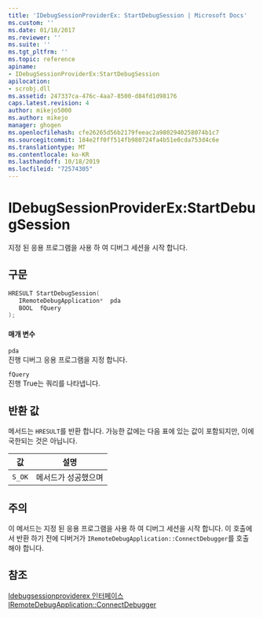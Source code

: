 ```yaml
---
title: 'IDebugSessionProviderEx: StartDebugSession | Microsoft Docs'
ms.custom: ''
ms.date: 01/18/2017
ms.reviewer: ''
ms.suite: ''
ms.tgt_pltfrm: ''
ms.topic: reference
apiname:
- IDebugSessionProviderEx:StartDebugSession
apilocation:
- scrobj.dll
ms.assetid: 247337ca-476c-4aa7-8500-d84fd1d98176
caps.latest.revision: 4
author: mikejo5000
ms.author: mikejo
manager: ghogen
ms.openlocfilehash: cfe26265d56b2179feeac2a9802940258074b1c7
ms.sourcegitcommit: 184e2ff0ff514fb980724fa4b51e0cda753d4c6e
ms.translationtype: MT
ms.contentlocale: ko-KR
ms.lasthandoff: 10/18/2019
ms.locfileid: "72574305"
---
```

# <a name="idebugsessionproviderexstartdebugsession"></a>IDebugSessionProviderEx:StartDebugSession
지정 된 응용 프로그램을 사용 하 여 디버그 세션을 시작 합니다.  
  
## <a name="syntax"></a>구문  
  
```cpp
HRESULT StartDebugSession(  
   IRemoteDebugApplication*  pda  
   BOOL  fQuery  
);  
```  
  
#### <a name="parameters"></a>매개 변수  
 `pda`  
 진행 디버그 응용 프로그램을 지정 합니다.  
  
 `fQuery`  
 진행 True는 쿼리를 나타냅니다.  
  
## <a name="return-value"></a>반환 값  
 메서드는 `HRESULT`를 반환 합니다. 가능한 값에는 다음 표에 있는 값이 포함되지만, 이에 국한되는 것은 아닙니다.  
  
|값|설명|  
|-----------|-----------------|  
|`S_OK`|메서드가 성공했으며|  
  
## <a name="remarks"></a>주의  
 이 메서드는 지정 된 응용 프로그램을 사용 하 여 디버그 세션을 시작 합니다. 이 호출에서 반환 하기 전에 디버거가 `IRemoteDebugApplication::ConnectDebugger`를 호출 해야 합니다.  
  
## <a name="see-also"></a>참조  
 [Idebugsessionproviderex 인터페이스](../../winscript/reference/idebugsessionproviderex-interface.md)    
 [IRemoteDebugApplication::ConnectDebugger](../../winscript/reference/iremotedebugapplication-connectdebugger.md)